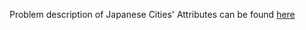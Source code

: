 Problem description of Japanese Cities' Attributes can be found
[here](https://www.hackerrank.com/challenges/japanese-cities-attributes/problem)

